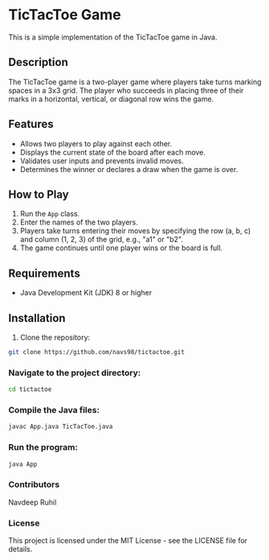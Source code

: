 # TicTacToe Game

This is a simple implementation of the TicTacToe game in Java.

## Description

The TicTacToe game is a two-player game where players take turns marking spaces in a 3x3 grid. The player who succeeds in placing three of their marks in a horizontal, vertical, or diagonal row wins the game.

## Features

- Allows two players to play against each other.
- Displays the current state of the board after each move.
- Validates user inputs and prevents invalid moves.
- Determines the winner or declares a draw when the game is over.

## How to Play

1. Run the `App` class.
2. Enter the names of the two players.
3. Players take turns entering their moves by specifying the row (a, b, c) and column (1, 2, 3) of the grid, e.g., "a1" or "b2".
4. The game continues until one player wins or the board is full.

## Requirements

- Java Development Kit (JDK) 8 or higher

## Installation

1. Clone the repository:

```bash
git clone https://github.com/navs98/tictactoe.git
```
### Navigate to the project directory:
```bash
cd tictactoe
```

### Compile the Java files:
```bash
javac App.java TicTacToe.java
```
### Run the program:
```bash
java App
```
### Contributors
Navdeep Ruhil

### License
This project is licensed under the MIT License - see the LICENSE file for details.

